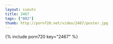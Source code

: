 ```yaml
--- 
layout: sieutv
title: 2467
tags: ["002"]
thumb: http://porn720.net/video/2467/poster.jpg
---
```

{% include porn720 key="2467" %} 

